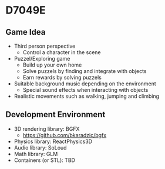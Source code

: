 # D7049E
## Game Idea
- Third person perspective 
  - Control a character in the scene
- Puzzel/Exploring game
  - Build up your own home
  - Solve puzzels by finding and integrate with objects
  - Earn rewards by solving puzzels
- Suitable background music depending on the environment
  - Special sound effects when interacting with objects
- Realistic movements such as walking, jumping and climbing 

## Development Environment
- 3D rendering library: BGFX
  - https://github.com/bkaradzic/bgfx
- Physics library: ReactPhysics3D
- Audio library: SoLoud
- Math library: GLM
- Containers (or STL): TBD
